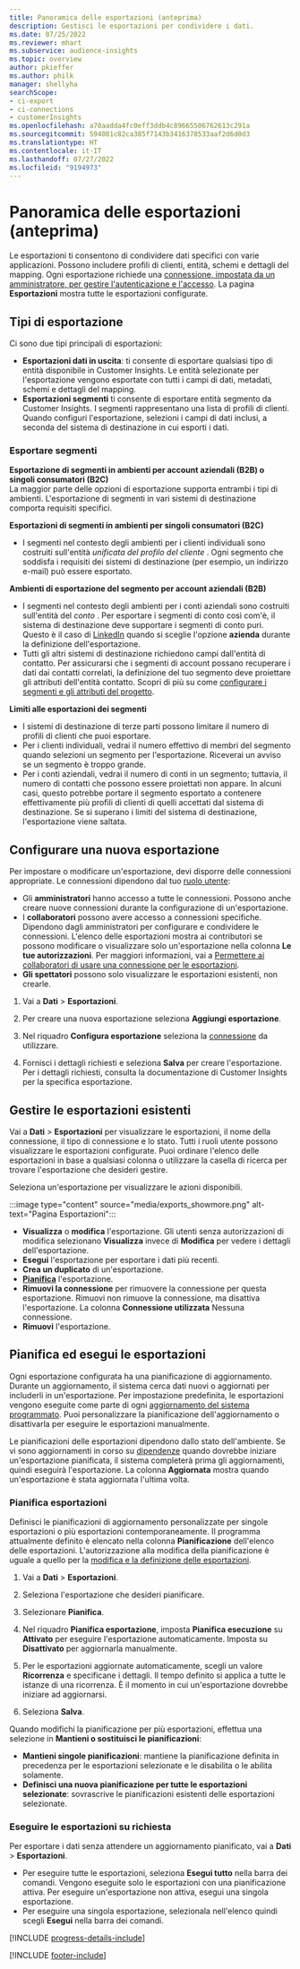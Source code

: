 ```yaml
---
title: Panoramica delle esportazioni (anteprima)
description: Gestisci le esportazioni per condividere i dati.
ms.date: 07/25/2022
ms.reviewer: mhart
ms.subservice: audience-insights
ms.topic: overview
author: pkieffer
ms.author: philk
manager: shellyha
searchScope:
- ci-export
- ci-connections
- customerInsights
ms.openlocfilehash: a70aadda4fc0eff3ddb4c89665506762613c291a
ms.sourcegitcommit: 594081c82ca385f7143b3416378533aaf2d6d0d3
ms.translationtype: HT
ms.contentlocale: it-IT
ms.lasthandoff: 07/27/2022
ms.locfileid: "9194973"
---
```

# <a name="exports-preview-overview"></a>Panoramica delle esportazioni (anteprima)

 Le esportazioni ti consentono di condividere dati specifici con varie applicazioni. Possono includere profili di clienti, entità, schemi e dettagli del mapping. Ogni esportazione richiede una [connessione, impostata da un amministratore, per gestire l'autenticazione e l'accesso](connections.md). La pagina **Esportazioni** mostra tutte le esportazioni configurate.

## <a name="export-types"></a>Tipi di esportazione

Ci sono due tipi principali di esportazioni:  

- **Esportazioni dati in uscita**: ti consente di esportare qualsiasi tipo di entità disponibile in Customer Insights. Le entità selezionate per l'esportazione vengono esportate con tutti i campi di dati, metadati, schemi e dettagli del mapping.
- **Esportazioni segmenti** ti consente di esportare entità segmento da Customer Insights. I segmenti rappresentano una lista di profili di clienti. Quando configuri l'esportazione, selezioni i campi di dati inclusi, a seconda del sistema di destinazione in cui esporti i dati.

### <a name="export-segments"></a>Esportare segmenti

**Esportazione di segmenti in ambienti per account aziendali (B2B) o singoli consumatori (B2C)**  
La maggior parte delle opzioni di esportazione supporta entrambi i tipi di ambienti. L'esportazione di segmenti in vari sistemi di destinazione comporta requisiti specifici. 

**Esportazioni di segmenti in ambienti per singoli consumatori (B2C)**  
- I segmenti nel contesto degli ambienti per i clienti individuali sono costruiti sull'entità *unificata del profilo del cliente* . Ogni segmento che soddisfa i requisiti dei sistemi di destinazione (per esempio, un indirizzo e-mail) può essere esportato.

**Ambienti di esportazione del segmento per account aziendali (B2B)**  
- I segmenti nel contesto degli ambienti per i conti aziendali sono costruiti sull'entità del *conto* . Per esportare i segmenti di conto così com'è, il sistema di destinazione deve supportare i segmenti di conto puri. Questo è il caso di [LinkedIn](export-linkedin-ads.md) quando si sceglie l'opzione **azienda** durante la definizione dell'esportazione.
- Tutti gli altri sistemi di destinazione richiedono campi dall'entità di contatto. Per assicurarsi che i segmenti di account possano recuperare i dati dai contatti correlati, la definizione del tuo segmento deve proiettare gli attributi dell'entità contatto. Scopri di più su come [configurare i segmenti e gli attributi del progetto](segment-builder.md).

**Limiti alle esportazioni dei segmenti**  
- I sistemi di destinazione di terze parti possono limitare il numero di profili di clienti che puoi esportare. 
- Per i clienti individuali, vedrai il numero effettivo di membri del segmento quando selezioni un segmento per l'esportazione. Riceverai un avviso se un segmento è troppo grande. 
- Per i conti aziendali, vedrai il numero di conti in un segmento; tuttavia, il numero di contatti che possono essere proiettati non appare. In alcuni casi, questo potrebbe portare il segmento esportato a contenere effettivamente più profili di clienti di quelli accettati dal sistema di destinazione. Se si superano i limiti del sistema di destinazione, l'esportazione viene saltata.

## <a name="set-up-a-new-export"></a>Configurare una nuova esportazione

Per impostare o modificare un'esportazione, devi disporre delle connessioni appropriate. Le connessioni dipendono dal tuo [ruolo utente](permissions.md):
- Gli **amministratori** hanno accesso a tutte le connessioni. Possono anche creare nuove connessioni durante la configurazione di un'esportazione.
- I **collaboratori** possono avere accesso a connessioni specifiche. Dipendono dagli amministratori per configurare e condividere le connessioni. L'elenco delle esportazioni mostra ai contributori se possono modificare o visualizzare solo un'esportazione nella colonna **Le tue autorizzazioni**. Per maggiori informazioni, vai a [Permettere ai collaboratori di usare una connessione per le esportazioni](connections.md#allow-contributors-to-use-a-connection-for-exports).
- **Gli spettatori** possono solo visualizzare le esportazioni esistenti, non crearle.

1. Vai a **Dati** > **Esportazioni**.

1. Per creare una nuova esportazione seleziona **Aggiungi esportazione**.

1. Nel riquadro **Configura esportazione** seleziona la [connessione](connections.md) da utilizzare.

1. Fornisci i dettagli richiesti e seleziona **Salva** per creare l'esportazione. Per i dettagli richiesti, consulta la documentazione di Customer Insights per la specifica esportazione.

## <a name="manage-existing-exports"></a>Gestire le esportazioni esistenti

Vai a **Dati** > **Esportazioni** per visualizzare le esportazioni, il nome della connessione, il tipo di connessione e lo stato. Tutti i ruoli utente possono visualizzare le esportazioni configurate. Puoi ordinare l'elenco delle esportazioni in base a qualsiasi colonna o utilizzare la casella di ricerca per trovare l'esportazione che desideri gestire.

Seleziona un'esportazione per visualizzare le azioni disponibili.

:::image type="content" source="media/exports_showmore.png" alt-text="Pagina Esportazioni":::

- **Visualizza** o **modifica** l'esportazione. Gli utenti senza autorizzazioni di modifica selezionano **Visualizza** invece di **Modifica** per vedere i dettagli dell'esportazione.
- **Esegui** l'esportazione per esportare i dati più recenti.
- **Crea un duplicato** di un'esportazione.
- **[Pianifica](#schedule-and-run-exports)** l'esportazione.
- **Rimuovi la connessione** per rimuovere la connessione per questa esportazione. Rimuovi non rimuove la connessione, ma disattiva l'esportazione. La colonna **Connessione utilizzata** Nessuna connessione.
- **Rimuovi** l'esportazione.

## <a name="schedule-and-run-exports"></a>Pianifica ed esegui le esportazioni

Ogni esportazione configurata ha una pianificazione di aggiornamento. Durante un aggiornamento, il sistema cerca dati nuovi o aggiornati per includerli in un'esportazione. Per impostazione predefinita, le esportazioni vengono eseguite come parte di ogni [aggiornamento del sistema programmato](system.md#schedule-tab). Puoi personalizzare la pianificazione dell'aggiornamento o disattivarla per eseguire le esportazioni manualmente.

Le pianificazioni delle esportazioni dipendono dallo stato dell'ambiente. Se vi sono aggiornamenti in corso su [dipendenze](system.md#refresh-processes) quando dovrebbe iniziare un'esportazione pianificata, il sistema completerà prima gli aggiornamenti, quindi eseguirà l'esportazione. La colonna **Aggiornata** mostra quando un'esportazione è stata aggiornata l'ultima volta.

### <a name="schedule-exports"></a>Pianifica esportazioni

Definisci le pianificazioni di aggiornamento personalizzate per singole esportazioni o più esportazioni contemporaneamente. Il programma attualmente definito è elencato nella colonna **Pianificazione** dell'elenco delle esportazioni. L'autorizzazione alla modifica della pianificazione è uguale a quello per la [modifica e la definizione delle esportazioni](export-destinations.md#set-up-a-new-export).

1. Vai a **Dati** > **Esportazioni**.

1. Seleziona l'esportazione che desideri pianificare.

1. Selezionare **Pianifica**.

1. Nel riquadro **Pianifica esportazione**, imposta **Pianifica esecuzione** su **Attivato** per eseguire l'esportazione automaticamente. Imposta su **Disattivato** per aggiornarla manualmente.

1. Per le esportazioni aggiornate automaticamente, scegli un valore **Ricorrenza** e specificane i dettagli. Il tempo definito si applica a tutte le istanze di una ricorrenza. È il momento in cui un'esportazione dovrebbe iniziare ad aggiornarsi.

1. Seleziona **Salva**.

Quando modifichi la pianificazione per più esportazioni, effettua una selezione in **Mantieni o sostituisci le pianificazioni**:

- **Mantieni singole pianificazioni**: mantiene la pianificazione definita in precedenza per le esportazioni selezionate e le disabilita o le abilita solamente.
- **Definisci una nuova pianificazione per tutte le esportazioni selezionate**: sovrascrive le pianificazioni esistenti delle esportazioni selezionate.

### <a name="run-exports-on-demand"></a>Eseguire le esportazioni su richiesta

Per esportare i dati senza attendere un aggiornamento pianificato, vai a **Dati** > **Esportazioni**.

- Per eseguire tutte le esportazioni, seleziona **Esegui tutto** nella barra dei comandi. Vengono eseguite solo le esportazioni con una pianificazione attiva. Per eseguire un'esportazione non attiva, esegui una singola esportazione.
- Per eseguire una singola esportazione, selezionala nell'elenco quindi scegli **Esegui** nella barra dei comandi.

[!INCLUDE [progress-details-include](includes/progress-details-pane.md)]


[!INCLUDE [footer-include](includes/footer-banner.md)]
